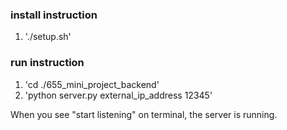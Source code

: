 ### install instruction

1. './setup.sh'

### run instruction

1. 'cd ./655_mini_project_backend'
2. 'python server.py external_ip_address 12345'

When you see "start listening" on terminal, the server is running.